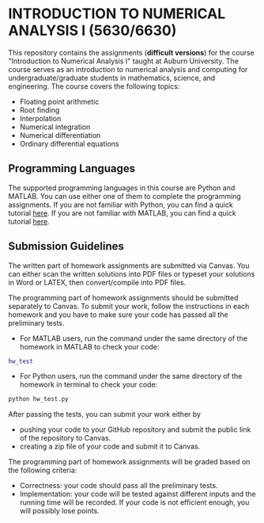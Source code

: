 # INTRODUCTION TO NUMERICAL ANALYSIS I (5630/6630)

This repository contains the assignments (**difficult versions**) for the course "Introduction to Numerical Analysis I" taught at Auburn University. The course serves as an introduction to numerical analysis and computing for undergraduate/graduate students in mathematics, science, and engineering. The course covers the following topics:

- Floating point arithmetic
- Root finding
- Interpolation
- Numerical integration
- Numerical differentiation
- Ordinary differential equations

## Programming Languages

The supported programming languages in this course are Python and MATLAB. You can use either one of them to complete the programming assignments. If you are not familiar with Python, you can find a quick tutorial [here](https://docs.python.org/3/tutorial/). If you are not familiar with MATLAB, you can find a quick tutorial [here](https://www.mathworks.com/help/matlab/getting-started-with-matlab.html).

## Submission Guidelines

The written part of homework assignments are submitted via Canvas. You can either scan the written solutions into PDF files or typeset your solutions in Word or LATEX, then convert/compile into PDF files.

The programming part of homework assignments should be submitted separately to Canvas. To submit your work, follow the instructions in each homework and you have to make sure your code has passed all the preliminary tests.

- For MATLAB users, run the command under the same directory of the homework in MATLAB to check your code:

```matlab
hw_test
```

- For Python users, run the command under the same directory of the homework in terminal to check your code:

```bash
python hw_test.py
```

After passing the tests, you can submit your work either by

- pushing your code to your GitHub repository and submit the public link of the repository to Canvas.
- creating a zip file of your code and submit it to Canvas.

The programming part of homework assignments will be graded based on the following criteria:

- Correctness: your code should pass all the preliminary tests.
- Implementation: your code will be tested against different inputs and the running time will be recorded. If your code is not efficient enough, you will possibly lose points.
